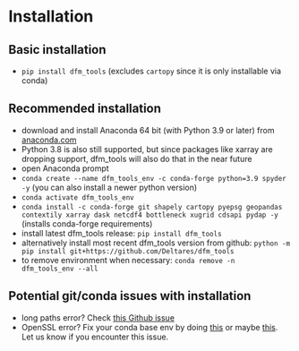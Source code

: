 # Installation

## Basic installation

- ``pip install dfm_tools`` (excludes ``cartopy`` since it is only installable via conda)

## Recommended installation

- download and install Anaconda 64 bit (with Python 3.9 or later) from [anaconda.com](https://www.anaconda.com/distribution/#download-section)
- Python 3.8 is also still supported, but since packages like xarray are dropping support, dfm_tools will also do that in the near future
- open Anaconda prompt
- ``conda create --name dfm_tools_env -c conda-forge python=3.9 spyder -y`` (you can also install a newer python version)
- ``conda activate dfm_tools_env``
- ``conda install -c conda-forge git shapely cartopy pyepsg geopandas contextily xarray dask netcdf4 bottleneck xugrid cdsapi pydap -y`` (installs conda-forge requirements)
- install latest dfm_tools release: ``pip install dfm_tools``
- alternatively install most recent dfm_tools version from github: ``python -m pip install git+https://github.com/Deltares/dfm_tools``
- to remove environment when necessary: ``conda remove -n dfm_tools_env --all``

## Potential git/conda issues with installation

- long paths error? Check [this Github issue](https://github.com/Deltares/HYDROLIB-core/issues/327#issuecomment-1266534032)
- OpenSSL error? Fix your conda base env by doing [this](https://github.com/conda/conda/issues/11795#issuecomment-1335666474) or maybe [this](https://github.com/conda/conda/issues/11795#issuecomment-1382661765). Let us know if you encounter this issue.
